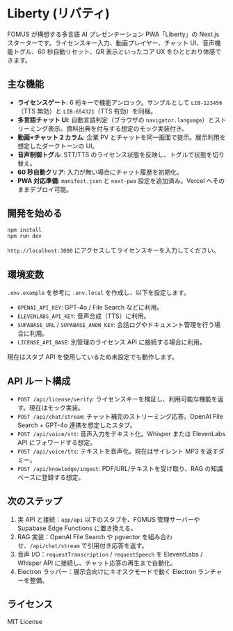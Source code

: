 # Liberty (リバティ)

FOMUS が構想する多言語 AI プレゼンテーション PWA「Liberty」の Next.js スターターです。ライセンスキー入力、動画プレイヤー、チャット UI、音声機能トグル、60 秒自動リセット、QR 表示といったコア UX をひととおり体感できます。

## 主な機能

- **ライセンスゲート**: 6 桁キーで機能アンロック。サンプルとして `LIB-123456`（TTS 無効）と `LIB-654321`（TTS 有効）を同梱。
- **多言語チャット UI**: 自動言語判定（ブラウザの `navigator.language`）とストリーミング表示。資料出典を付与する想定のモック実装付き。
- **動画×チャット 2 カラム**: 企業 PV とチャットを同一画面で提示。展示利用を想定したダークトーンの UI。
- **音声制御トグル**: STT/TTS のライセンス状態を反映し、トグルで状態を切り替え。
- **60 秒自動クリア**: 入力が無い場合にチャット履歴を初期化。
- **PWA 対応準備**: `manifest.json` と `next-pwa` 設定を追加済み。Vercel へそのままデプロイ可能。

## 開発を始める

```bash
npm install
npm run dev
```

`http://localhost:3000` にアクセスしてライセンスキーを入力してください。

## 環境変数

`.env.example` を参考に `.env.local` を作成し、以下を設定します。

- `OPENAI_API_KEY`: GPT-4o / File Search などに利用。
- `ELEVENLABS_API_KEY`: 音声合成（TTS）に利用。
- `SUPABASE_URL` / `SUPABASE_ANON_KEY`: 会話ログやドキュメント管理を行う場合に利用。
- `LICENSE_API_BASE`: 別管理のライセンス API に接続する場合に利用。

現在はスタブ API を使用しているため未設定でも動作します。

## API ルート構成

- `POST /api/license/verify`: ライセンスキーを検証し、利用可能な機能を返す。現在はモック実装。
- `POST /api/chat/stream`: チャット補完のストリーミング応答。OpenAI File Search + GPT-4o 連携を想定したスタブ。
- `POST /api/voice/stt`: 音声入力をテキスト化。Whisper または ElevenLabs API にフォワードする想定。
- `POST /api/voice/tts`: テキストを音声化。現在はサイレント MP3 を返すダミー。
- `POST /api/knowledge/ingest`: PDF/URL/テキストを受け取り、RAG の知識ベースに登録する想定。

## 次のステップ

1. 実 API と接続：`app/api` 以下のスタブを、FOMUS 管理サーバーや Supabase Edge Functions に置き換える。
2. RAG 実装：OpenAI File Search や pgvector を組み合わせ、`/api/chat/stream` で引用付き応答を返す。
3. 音声 I/O：`requestTranscription` / `requestSpeech` を EleventLabs / Whisper API に接続し、チャット応答の再生まで自動化。
4. Electron ラッパー：展示会向けにキオスクモードで動く Electron ランチャーを整備。

## ライセンス

MIT License
